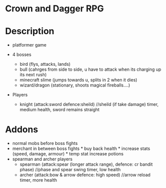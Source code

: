 # Crown and Dagger RPG

# Description 
* platformer game
* 4 bosses
    * bird (flys, attacks, lands)
    * bull (cahrges from side to side, u have to attack when its charging up its next rush) 
    * minecraft slime (jumps towards u, splits in 2 when it dies)
    * wizard/dragon (stationary, shoots magical fireballs....)
 
* Players
    * knight (attack:sword defence:sheild) //sheild (if take damage) timer, medium health, sword remains straight
    
# Addons
* normal mobs before boss fights
* merchant in between boss fights
      * buy back health
      * increase stats (speed, damage, armour)
      * temp stat increase potions
* spearman and archer players
    * spearman (attack:spear (longer attack range), defence: cr bandit phase) //phase and spear swing timer, low health
    * archer (attack:bow & arrow defence: high speed)  //arrow reload timer, more health
 
